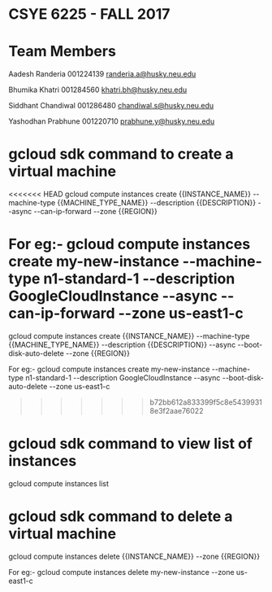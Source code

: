 # CSYE 6225 - FALL 2017

# Team Members

Aadesh Randeria   001224139  randeria.a@husky.neu.edu

Bhumika Khatri   001284560  khatri.bh@husky.neu.edu

Siddhant Chandiwal 001286480  chandiwal.s@husky.neu.edu

Yashodhan Prabhune 001220710  prabhune.y@husky.neu.edu


# gcloud sdk command to create a virtual machine

<<<<<<< HEAD
gcloud compute instances create {{INSTANCE_NAME}} --machine-type {{MACHINE_TYPE_NAME}} --description {{DESCRIPTION}} --async --can-ip-forward --zone {{REGION}}

For eg:- gcloud compute instances create my-new-instance --machine-type n1-standard-1 --description GoogleCloudInstance --async --can-ip-forward --zone us-east1-c
=======
gcloud compute instances create {{INSTANCE_NAME}} --machine-type {{MACHINE_TYPE_NAME}} --description {{DESCRIPTION}} --async --boot-disk-auto-delete --zone {{REGION}}

For eg:- gcloud compute instances create my-new-instance --machine-type n1-standard-1 --description GoogleCloudInstance --async --boot-disk-auto-delete --zone us-east1-c
>>>>>>> b72bb612a833399f5c8e54399318e3f2aae76022

# gcloud sdk command to view list of instances

gcloud compute instances list

# gcloud sdk command to delete a virtual machine

gcloud compute instances delete {{INSTANCE_NAME}} --zone {{REGION}}

For eg:- gcloud compute instances delete my-new-instance --zone us-east1-c
